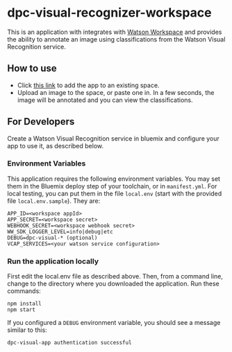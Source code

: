 # dpc-visual-recognizer-workspace

This is an application with integrates with [Watson Workspace](https://workspace.ibm.com) and provides the ability to annotate an image using classifications from the Watson Visual Recognition service.



## How to use

- Click [this link](https://workspace.ibm.com/enableApp?shareToken=6567a145-a86c-4bc4-aba2-be5f5bb88c8b) to add the app to an existing space.
- Upload an image to the space, or paste one in. In a few seconds, the image will be annotated and you can view the classifications.

## For Developers

Create a Watson Visual Recognition service in bluemix and configure your app to use it, as described below.


### Environment Variables

This application requires the following environment variables. You may set them in the
Bluemix deploy step of your toolchain, or in `manifest.yml`. For local testing, you can put
them in the file `local.env` (start with the provided file `local.env.sample`). They are:
```
APP_ID=<workspace appId>
APP_SECRET=<workspace secret>
WEBHOOK_SECRET=<workspace webhook secret>
WW_SDK_LOGGER_LEVEL=info|debug|etc
DEBUG=dpc-visual-* (optional)
VCAP_SERVICES=<your watson service configuration>
```

### Run the application locally

First edit the local.env file as described above.  Then, from a command line, change to the directory where you downloaded the application. Run these commands:

```
npm install
npm start
```

If you configured a `DEBUG` environment variable, you should see a message similar to this:
```
dpc-visual-app authentication successful
```
